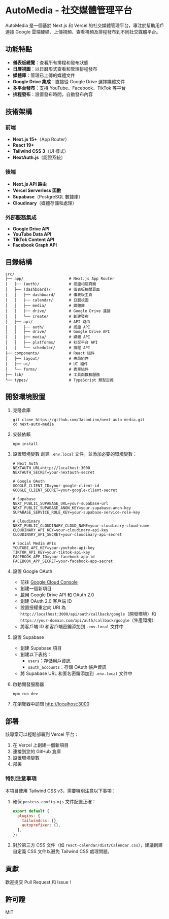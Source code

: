 # AutoMedia - 社交媒體管理平台

AutoMedia 是一個基於 Next.js 和 Vercel 的社交媒體管理平台，專注於幫助用戶連接 Google 雲端硬碟、上傳視頻、查看視頻及排程發布到不同社交媒體平台。

## 功能特點

- **儀表板總覽**：查看所有排程和發布狀態
- **日曆視圖**：以日曆形式查看和管理排程發布
- **媒體庫**：管理已上傳的媒體文件
- **Google Drive 集成**：直接從 Google Drive 選擇媒體文件
- **多平台發布**：支持 YouTube、Facebook、TikTok 等平台
- **排程發布**：設置發布時間，自動發布內容

## 技術架構

### 前端

- **Next.js 15+**（App Router）
- **React 19+**
- **Tailwind CSS 3**（UI 樣式）
- **NextAuth.js**（認證系統）

### 後端

- **Next.js API 路由**
- **Vercel Serverless 函數**
- **Supabase**（PostgreSQL 數據庫）
- **Cloudinary**（媒體存儲和處理）

### 外部服務集成

- **Google Drive API**
- **YouTube Data API**
- **TikTok Content API**
- **Facebook Graph API**

## 目錄結構

```
src/
├── app/                    # Next.js App Router
│   ├── (auth)/             # 認證相關頁面
│   ├── (dashboard)/        # 儀表板相關頁面
│   │   ├── dashboard/      # 儀表板主頁
│   │   ├── calendar/       # 日曆視圖
│   │   ├── media/          # 媒體庫
│   │   ├── drive/          # Google Drive 連接
│   │   └── create/         # 創建發布
│   ├── api/                # API 路由
│   │   ├── auth/           # 認證 API
│   │   ├── drive/          # Google Drive API
│   │   ├── media/          # 媒體 API
│   │   ├── platforms/      # 社交平台 API
│   │   └── scheduler/      # 排程 API
├── components/             # React 組件
│   ├── layout/             # 佈局組件
│   ├── ui/                 # UI 組件
│   └── forms/              # 表單組件
├── lib/                    # 工具函數和服務
└── types/                  # TypeScript 類型定義
```

## 開發環境設置

1. 克隆倉庫
   ```
   git clone https://github.com/JasonLinn/next-auto-media.git
   cd next-auto-media
   ```

2. 安裝依賴
   ```
   npm install
   ```

3. 設置環境變數
   創建 `.env.local` 文件，並添加必要的環境變數：
   ```
   # Next Auth
   NEXTAUTH_URL=http://localhost:3000
   NEXTAUTH_SECRET=your-nextauth-secret

   # Google OAuth
   GOOGLE_CLIENT_ID=your-google-client-id
   GOOGLE_CLIENT_SECRET=your-google-client-secret

   # Supabase
   NEXT_PUBLIC_SUPABASE_URL=your-supabase-url
   NEXT_PUBLIC_SUPABASE_ANON_KEY=your-supabase-anon-key
   SUPABASE_SERVICE_ROLE_KEY=your-supabase-service-role-key

   # Cloudinary
   NEXT_PUBLIC_CLOUDINARY_CLOUD_NAME=your-cloudinary-cloud-name
   CLOUDINARY_API_KEY=your-cloudinary-api-key
   CLOUDINARY_API_SECRET=your-cloudinary-api-secret

   # Social Media APIs
   YOUTUBE_API_KEY=your-youtube-api-key
   TIKTOK_API_KEY=your-tiktok-api-key
   FACEBOOK_APP_ID=your-facebook-app-id
   FACEBOOK_APP_SECRET=your-facebook-app-secret
   ```

4. 設置 Google OAuth
   - 前往 [Google Cloud Console](https://console.cloud.google.com/)
   - 創建一個新項目
   - 啟用 Google Drive API 和 OAuth 2.0
   - 創建 OAuth 2.0 客戶端 ID
   - 設置授權重定向 URI 為 `http://localhost:3000/api/auth/callback/google`（開發環境）和 `https://your-domain.com/api/auth/callback/google`（生產環境）
   - 將客戶端 ID 和客戶端密鑰添加到 `.env.local` 文件中

5. 設置 Supabase
   - 創建 Supabase 項目
   - 創建以下表格：
     - `users`：存儲用戶資訊
     - `oauth_accounts`：存儲 OAuth 帳戶資訊
   - 將 Supabase URL 和匿名密鑰添加到 `.env.local` 文件中

6. 啟動開發服務器
   ```
   npm run dev
   ```

7. 在瀏覽器中訪問 [http://localhost:3000](http://localhost:3000)

## 部署

該專案可以輕鬆部署到 Vercel 平台：

1. 在 Vercel 上創建一個新項目
2. 連接到您的 GitHub 倉庫
3. 設置環境變數
4. 部署

### 特別注意事項

本項目使用 Tailwind CSS v3，需要特別注意以下事項：

1. 確保 `postcss.config.mjs` 文件配置正確：
   ```js
   export default {
     plugins: {
       tailwindcss: {},
       autoprefixer: {},
     },
   };
   ```

2. 對於第三方 CSS 文件（如 `react-calendar/dist/Calendar.css`），建議創建自定義 CSS 文件以避免 Tailwind CSS 處理問題。

## 貢獻

歡迎提交 Pull Request 和 Issue！

## 許可證

MIT